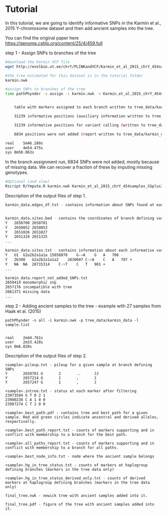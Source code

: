 # Tutorial

In this tutorial, we are going to identify informative SNPs in the Karmin et al., 2015 Y-chromosome dataset and then add ancient samples into the tree.

You can find the original paper here
https://genome.cshlp.org/content/25/4/459.full


step 1 - Assign SNPs to branches of the tree

```bash
#download the Karmin VCF file
wget http://evolbio.ut.ee/chrY/PLINKandVCF/Karmin_et_al_2015_chrY_454samples_CGplusIlluminaA00_filtered1_noAustralians.vcf

#the tree estimated for this dataset is in the tutorial folder
karmin.nwk

#assign SNPs to branches of the tree
time pathPhynder -s assign -i karmin.nwk -v Karmin_et_al_2015_chrY_454samples_CGplusIlluminaA00_filtered1_noAustralians.vcf -p karmin_data


	table with markers assigned to each branch written to tree_data/karmin_data.edge_df.txt)

	31239 informative positions (auxiliary information written to tree_data/karmin_data.sites.txt)

	31239 informative positions for variant calling (written to tree_data/karmin_data.sites.bed)

	6834 positions were not added (report written to tree_data/karmin_data.report_not_added_SNPs.txt)

real	5m46.280s
user	4m54.475s
sys	0m50.063s
```

In the branch assignment run, 6834 SNPs were not added, mostly because of missing data.
We can recover a fraction of these by imputing missing genotypes.

```bash
#Optional (and slow)
Rscript R/Ympute.R karmin.nwk Karmin_et_al_2015_chrY_454samples_CGplusIlluminaA00_filtered1_noAustralians.vcf karmin_imputed.vcf
```




Description of the output files of step 1.

```bash
karmin_data.edges_df.txt - contains information about SNPs found at each branch.


karmin_data.sites.bed - contains the coordinates of branch defining varaints which will be called in the ancient samples
Y	2650700	2650701
Y	2650852	2650853
Y	2651026	2651027
Y	2651324	2651325
...

karmin_data.sites.txt - contains information about each informative variant, including if they define any known haplogroup and whether the derived allele is ALT (+) of REF (-). It also states to which branch they have been assigned to (706, 707, 901, etc).
Y	U1	G2a2b2a1a1a	15058878	G->A	G	A	706	-
Y	Z6390	G2a2b2a1a1a2	2830607	C->A	C	A	707	+
Y	NA	NA	28715314	C->T	C	T	901	+
...

karmin_data.report_not_added_SNPs.txt
2650414	monomorphic snp
2657176	incompatible with tree
2661371	missing data
...
```

step 2 - Adding ancient samples to the tree - example with 27 samples from Haak et al. (2015)

```
pathPhynder -s all -i karmin.nwk -p tree_data/karmin_data -l sample.list


real	2m44.761s
user	2m33.428s
sys	0m6.820s
```


Description of the output files of step 2.

```
<sample>.pileup.txt - pileup for a given sample at branch defining SNPs
Y       2650701 G       2       ..      JJ
Y       2657214 G       1       ,       J
Y       2657247 G       1       ,       J

<sample>.intree.txt - status at each marker after filtering
23973594 G T 0 2 1
23980238 C A 1 0 0
23987274 C T 1 0 0

<sample>.best_path.pdf - contains tree and best path for a given sample. Red and green circles indicate ancestral and derived alleles, respectivelly.

<sample>.best_path_report.txt - counts of markers supporting and in conflict with membership to a branch for the best path.

<sample>.all_paths_report.txt - counts of markers supporting and in conflict with membership to a branch for all paths.

<sample>.best_node_info.txt - node where the ancient sample belongs

<sample>.hg_in_tree_status.txt - counts of markers at haplogroup defining branches (markers in the tree data only)

<sample>.hg_in_tree_status_derived_only.txt - counts of derived markers at haplogroup defining branches (markers in the tree data only)

final_tree.nwk - newick tree with ancient samples added into it.

final_tree.pdf - figure of the tree with ancient samples added into it.

```

